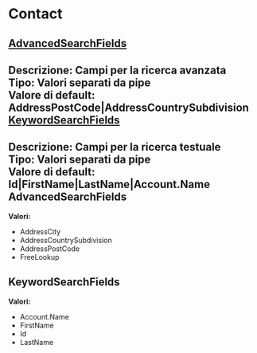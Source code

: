 # Contact
[AdvancedSearchFields](#advancedsearchfields)	 
----
**Descrizione:** Campi per la ricerca avanzata	 
**Tipo:** Valori separati da pipe	 
**Valore di default:** AddressPostCode&#124;AddressCountrySubdivision	 
[KeywordSearchFields](#keywordsearchfields)	 
----
**Descrizione:** Campi per la ricerca testuale	 
**Tipo:** Valori separati da pipe	 
**Valore di default:** Id&#124;FirstName&#124;LastName&#124;Account.Name	 
AdvancedSearchFields 
-----

**Valori:**
* AddressCity
* AddressCountrySubdivision
* AddressPostCode
* FreeLookup

KeywordSearchFields 
-----

**Valori:**
* Account.Name
* FirstName
* Id
* LastName

